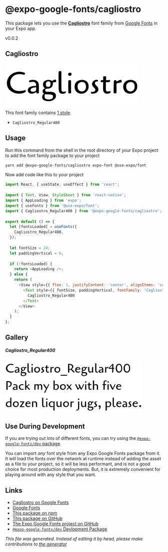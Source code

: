 # @expo-google-fonts/cagliostro

This package lets you use the [**Cagliostro**](https://fonts.google.com/specimen/Cagliostro) font family from [Google Fonts](https://fonts.google.com/) in your Expo app.

v0.0.2

## Cagliostro

![Cagliostro](./font-family.png)

This font family contains [1 style](#gallery).

- `Cagliostro_Regular400`

## Usage

Run this command from the shell in the root directory of your Expo project to add the font family package to your project
```sh
yarn add @expo-google-fonts/cagliostro expo-font @use-expo/font
```

Now add code like this to your project
```js
import React, { useState, useEffect } from 'react';

import { Text, View, StyleSheet } from 'react-native';
import { AppLoading } from 'expo';
import { useFonts } from '@use-expo/font';
import { Cagliostro_Regular400 } from '@expo-google-fonts/cagliostro';

export default () => {
  let [fontsLoaded] = useFonts({
    Cagliostro_Regular400,
  });

  let fontSize = 24;
  let paddingVertical = 6;

  if (!fontsLoaded) {
    return <AppLoading />;
  } else {
    return (
      <View style={{ flex: 1, justifyContent: 'center', alignItems: 'center' }}>
        <Text style={{ fontSize, paddingVertical, fontFamily: 'Cagliostro_Regular400' }}>
          Cagliostro_Regular400
        </Text>
      </View>
    );
  }
};

```

## Gallery

##### Cagliostro_Regular400
![Cagliostro_Regular400](./3f57e12bc813bf3381233056c5544a970ea10f321f64dc63eef3ae1e650b2b93.ttf.png)


## Use During Development

If you are trying out lots of different fonts, you can try using the [`@expo-google-fonts/dev` package](https://www.npmjs.com/package/@expo-google-fonts/dev).

You can import *any* font style from any Expo Google Fonts package from it. It will load the fonts
over the network at runtime instead of adding the asset as a file to your project, so it will be 
less performant, and is not a good choice for most production deployments. But, it is extremely convenient
for playing around with any style that you want.

## Links

- [Cagliostro on Google Fonts](https://fonts.google.com/specimen/Cagliostro)
- [Google Fonts](https://fonts.google.com/)
- [This package on npm](https://www.npmjs.com/package/@expo-google-fonts/cagliostro)
- [This package on GitHub](https://github.com/expo/google-fonts/tree/master/font-packages/cagliostro)
- [The Expo Google Fonts project on GitHub](https://github.com/expo/google-fonts)
- [`@expo-google-fonts/dev` Devlopment Package](https://github.com/expo/google-fonts/tree/master/font-packages/dev)


*This file was generated. Instead of editing it by head, please make contributions to [the generator](https://github.com/expo/google-fonts/tree/master/packages/generator)*
